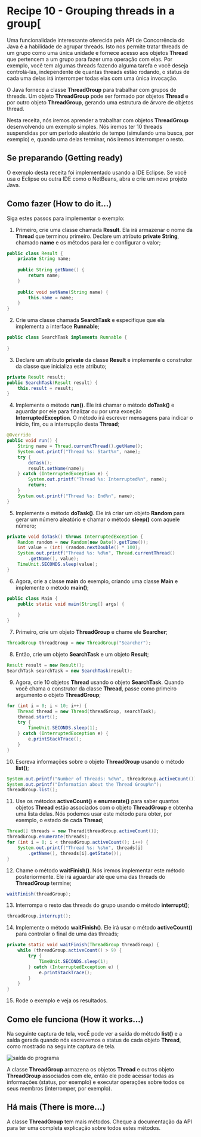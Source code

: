 # Recipe 10 - Grouping threads in a group[
Uma funcionalidade interessante oferecida pela API de Concorrência do Java é a habilidade de agrupar threads.
Isto nos permite tratar threads de um grupo como uma única unidade e fornece acesso aos objetos **Thread**
que pertencem a um grupo para fazer uma operação com elas. Por exemplo, você tem algumas threads fazendo 
alguma tarefa e você deseja controlá-las, independente de quantas threads estão rodando, o status de cada uma
delas irá interromper todas elas com uma única invocação.

O Java fornece a classe **ThreadGroup** para trabalhar com grupos de threads. Um objeto **ThreadGroup** pode
ser formado por objetos **Thread** e por outro objeto **ThreadGroup**, gerando uma estrutura de árvore de 
objetos thread.

Nesta receita, nós iremos aprender a trabalhar com objetos **ThreadGroup** desenvolvendo um exemplo simples.
Nós iremos ter 10 threads suspendidas por um período aleatório de tempo (simulando uma busca, por exemplo) e,
quando uma delas terminar, nós iremos interromper o resto.

## Se preparando (Getting ready)
O exemplo desta receita foi implementado usando a IDE Eclipse. Se você usa o Eclipse ou outra IDE como
o NetBeans, abra e crie um novo projeto Java.

## Como fazer (How to do it...)
Siga estes passos para implementar o exemplo:
 1. Primeiro, crie uma classe chamada **Result**. Ela irá armazenar o nome da **Thread** que terminou 
primeiro. Declare um atributo **private String**, chamado **name** e os métodos para ler e configurar o valor;
```java
public class Result {
    private String name;
    
    public String getName() {
        return name;
    }
    
    public void setName(String name) {
        this.name = name;
    }
}
```

 2. Crie uma classe chamada **SearchTask** e especifique que ela implementa a interface **Runnable**;
```java
public class SearchTask implements Runnable {
    
}
```

 3. Declare um atributo **private** da classe **Result** e implemente o construtor da classe que inicializa 
este atributo;
```java
private Result result;
public SearchTask(Result result) {
    this.result = result;
}
```

 4. Implemente o método **run()**. Ele irá chamar o método **doTask()** e aguardar por ele para finalizar ou
por uma exceção **InterruptedException**. O método irá escrever mensagens para indicar o início, fim, ou a 
interrupção desta **Thread**;
```java
@Override
public void run() {
    String name = Thread.currentThread().getName();
    System.out.printf("Thread %s: Start%n", name);
    try {
        doTask();
        result.setName(name);
    } catch (InterruptedException e) {
        System.out.printf("Thread %s: Interrupted%n", name);
        return;
    }
    System.out.printf("Thread %s: End%n", name);
}
```

 5. Implemente o método **doTask()**. Ele irá criar um objeto **Random** para gerar um número aleatório e 
chamar o método **sleep()** com aquele número;
```java
private void doTask() throws InterruptedException {
    Random random = new Random(new Date().getTime());
    int value = (int) (random.nextDouble() * 100);
    System.out.printf("Thread %s: %d%n", Thread.currentThread()
        .getName(), value);
    TimeUnit.SECONDS.sleep(value);
}
```

 6. Agora, crie a classe **main** do exemplo, criando uma classe **Main** e implemente o método **main()**;
```java
public class Main {
    public static void main(String[] args) {
        
    }
}
```

 7. Primeiro, crie um objeto **ThreadGroup** e chame ele **Searcher**;
```java
ThreadGroup threadGroup = new ThreadGroup("Searcher");
```

 8. Então, crie um objeto **SearchTask** e um objeto **Result**;
```java
Result result = new Result();
SearchTask searchTask = new SearchTask(result);
```

 9. Agora, crie 10 objetos **Thread** usando o objeto **SearchTask**. Quando você chama o construtor da classe
**Thread**, passe como primeiro argumento o objeto **ThreadGroup**;
```java
for (int i = 0; i < 10; i++) {
    Thread thread = new Thread(threadGroup, searchTask);
    thread.start();
    try {
        TimeUnit.SECONDS.sleep(1);
    } catch (InterruptedException e) {
        e.printStackTrace();
    }
}
```

 10. Escreva informações sobre o objeto **ThreadGroup** usando o método **list()**;
```java
System.out.printf("Number of Threads: %d%n", threadGroup.activeCount());
System.out.printf("Information about the Thread Group%n");
threadGroup.list();
```

 11. Use os métodos **activeCount()** e **enumerate()** para saber quantos objetos **Thread** estão associados
com o objeto **ThreadGroup** e obtenha uma lista delas. Nós podemos usar este método para obter, por exemplo,
o estado de cada **Thread**;
```java
Thread[] threads = new Therad[threadGroup.activeCount()];
threadGroup.enumerate(threads);
for (int i = 0; i < threadGroup.activeCount(); i++) {
    System.out.printf("Thread %s: %s%n", threads[i]
        .getName(), threads[i].getState());
}
```

 12. Chame o método **waitFinish()**. Nós iremos implementar este método posteriormente. Ele irá aguardar até
que uma das threads do **ThreadGroup** termine;
```java
waitFinish(threadGroup);
```

 13. Interrompa o resto das threads do grupo usando o método **interrupt()**;
```java
threadGroup.interrupt();
```

 14. Implemente o método **waitFinish()**. Ele irá usar o método **activeCount()** para controlar o final de 
uma das threads;
```java
private static void waitFinish(ThreadGroup threadGroup) {
    while (threadGroup.activeCount() > 9) {
        try {
            TimeUnit.SECONDS.sleep(1);
        } catch (InterruptedException e) {
            e.printStackTrace();
        }
    }
}
```

 15. Rode o exemplo e veja os resultados.

## Como ele funciona (How it works...)
Na seguinte captura de tela, vocÊ pode ver a saída do método **list()** e a saída gerada quando nós escrevemos
o status de cada objeto **Thread**, como mostrado na seguinte captura de tela.

![saída do programa]()

A classe **ThreadGroup** armazena os objetos **Thread** e outros objeto **ThreadGroup** associados com ele,
então ele pode acessar todas as informações (status, por exemplo) e executar operações sobre todos os seus
membros (interromper, por exemplo).

## Há mais (There is more...)
A classe **ThreadGroup** tem mais métodos. Cheque a documentação da API para ter uma completa explicação sobre
todos estes métodos.
